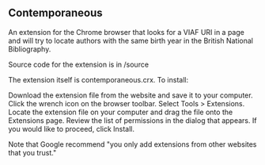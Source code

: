Contemporaneous
---------------
An extension for the Chrome browser that looks for a VIAF URI in a page and will try to locate authors with the same birth year in the British National Bibliography.

Source code for the extension is in /source

The extension itself is contemporaneous.crx. To install:

Download the extension file from the website and save it to your computer.
Click the wrench icon on the browser toolbar.
Select Tools > Extensions.
Locate the extension file on your computer and drag the file onto the Extensions page.
Review the list of permissions in the dialog that appears. If you would like to proceed, click Install.

Note that Google recommend "you only add extensions from other websites that you trust."